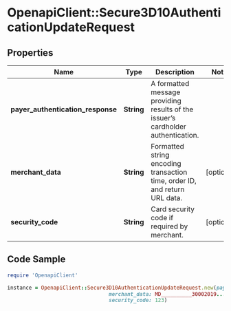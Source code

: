# OpenapiClient::Secure3D10AuthenticationUpdateRequest

## Properties

Name | Type | Description | Notes
------------ | ------------- | ------------- | -------------
**payer_authentication_response** | **String** | A formatted message providing results of the issuer’s cardholder authentication. | 
**merchant_data** | **String** | Formatted string encoding transaction time, order ID, and return URL data. | [optional] 
**security_code** | **String** | Card security code if required by merchant. | [optional] 

## Code Sample

```ruby
require 'OpenapiClient'

instance = OpenapiClient::Secure3D10AuthenticationUpdateRequest.new(payer_authentication_response: eJzVWFm....9f/AhjgEcE&#x3D;,
                                 merchant_data: MD__________30002019....85bcd02599,
                                 security_code: 123)
```


